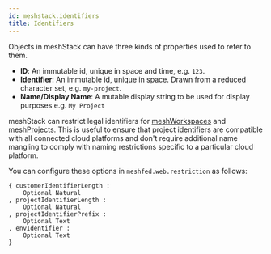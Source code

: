 ```yaml
---
id: meshstack.identifiers
title: Identifiers
---
```


Objects in meshStack can have three kinds of properties used to refer to them.

- **ID**: An immutable id, unique in space and time, e.g. `123`.
- **Identifier**: An immutable id, unique in space. Drawn from a reduced character set, e.g. `my-project`.
- **Name/Display Name**: A mutable display string to be used for display purposes e.g. `My Project`

meshStack can restrict legal identifiers for [meshWorkspaces](./meshcloud.workspace.md) and [meshProjects](./meshcloud.project.md).
This is useful to ensure that project identifiers are compatible with all connected cloud platforms and don't
require additional name mangling to comply with naming restrictions specific to a particular cloud platform.

You can configure these options in `meshfed.web.restriction` as follows:

```dhall
{ customerIdentifierLength :
    Optional Natural
, projectIdentifierLength :
    Optional Natural
, projectIdentifierPrefix :
    Optional Text
, envIdentifier :
    Optional Text
}
```
